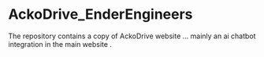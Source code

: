 # AckoDrive_EnderEngineers
The repository contains a copy of AckoDrive website ... mainly an ai chatbot integration in the main website .
